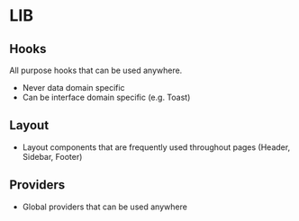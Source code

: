 # LIB

## Hooks

All purpose hooks that can be used anywhere.

- Never data domain specific
- Can be interface domain specific (e.g. Toast)

## Layout

- Layout components that are frequently used throughout pages (Header, Sidebar, Footer)

## Providers

- Global providers that can be used anywhere
